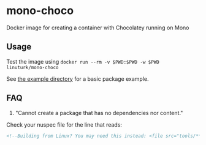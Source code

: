 # mono-choco

Docker image for creating a container with Chocolatey running on Mono

## Usage

Test the image using `docker run --rm -v $PWD:$PWD -w $PWD linuturk/mono-choco`

See [the example directory](./example/README.md) for a basic package example.

## FAQ

1. "Cannot create a package that has no dependencies nor content."

Check your nuspec file for the line that reads:

```xml
<!--Building from Linux? You may need this instead: <file src="tools/**" target="tools" />-->
```